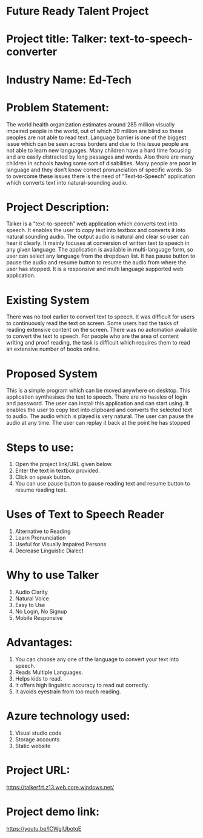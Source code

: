# Future Ready Talent Project
# Project title: Talker: text-to-speech-converter
# Industry Name: Ed-Tech
# Problem Statement: 
The world health organization estimates around 285 million visually impaired people in the world, out of which 39 million are blind so these peoples are not able to read text. Language barrier is one of the biggest issue which can be seen across borders and due to this issue people are not able to learn new languages. Many children have a hard time focusing and are easily distracted by long passages and words. Also there are many children in schools having some sort of disabilities. Many people are poor in language and they don’t know correct pronunciation of specific words. So to overcome these issues there is the need of "Text-to-Speech" application which converts text into natural-sounding audio.
# Project Description:
Talker is a “text-to-speech” web application which converts text into speech. It enables the user to copy text into textbox and converts it into natural sounding audio. The output audio is natural and clear so user can hear it clearly. It mainly focuses at conversion of written text to speech in any given language. The application is available in multi-language form, so user can select any language from the dropdown list. It has pause button to pause the audio and resume button to resume the audio from where the user has stopped. It is a responsive and multi language supported web application.
# Existing System
There was no tool earlier to convert text to speech. It was difficult for users to continuously read the text on screen. Some users had the tasks of reading extensive content on the screen. There was no automation available to convert the text to speech. For people who are the area of content writing and proof reading, the task is difficult which requires them to read an extensive number of books online.
# Proposed System
This is a simple program which can be moved anywhere on desktop. This application synthesises the text to speech. There are no hassles of login and password. The user can install this application and can start using. It enables the user to copy text into clipboard and converts the selected text to audio. The audio which is played is very natural. The user can pause the audio at any time. The user can replay it back at the point he has stopped
# Steps to use:
1) Open the project link/URL given below.
2) Enter the text in textbox provided.
3) Click on speak button.
4) You can use pause button to pause reading text and resume button to resume reading text.
# Uses of Text to Speech Reader
1) Alternative to Reading
2) Learn Pronunciation
3) Useful for Visually Impaired Persons
4) Decrease Linguistic Dialect
# Why to use Talker
1) Audio Clarity
2) Natural Voice
3) Easy to Use
4) No Login, No Signup
5) Mobile Responsive
# Advantages:
1) You can choose any one of the language to convert your text into speech.
2) Reads Multiple Languages.
3) Helps kids to read.
4) It offers high linguistic accuracy to read out correctly.
5) It avoids eyestrain from too much reading.
# Azure technology used:
1) Visual studio code
2) Storage accounts
3) Static website
# Project URL:
https://talkerfrt.z13.web.core.windows.net/

# Project demo link:
https://youtu.be/lCWglUbotqE
